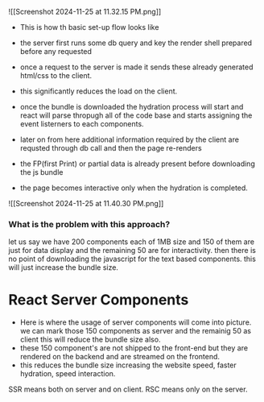 
![[Screenshot 2024-11-25 at 11.32.15 PM.png]]

* This is how th basic set-up flow looks like
* the server first runs some db query and key the render shell prepared before any requested
* once a request to the server is made it sends these already generated html/css to the client.
* this significantly reduces the load on the client.
* once the bundle is downloaded the hydration process will start and react will parse thropugh all of the code base and starts assigning the event listerners to each components.
* later on from here additional information required by the client are requsted through db call and then the page re-renders

* the FP(first Print) or partial data is already present before downloading the js bundle
* the page becomes interactive only when the hydration is completed.

![[Screenshot 2024-11-25 at 11.40.30 PM.png]]

### What is the problem with this approach?

let us say we have 200 components each of 1MB size and 150 of them are just for data display and the remaining 50 are for interactivity. then there is no point of downloading the javascript for the text based components. this will just increase the bundle size.
# React Server Components

* Here is where the usage of server components will come into picture.
we can mark those 150 components as server and the remainig 50 as client this will reduce the bundle size also.
* these 150 component's are not shipped to the front-end but they are rendered on the backend and are streamed on the frontend.
* this reduces the bundle size increasing the website speed, faster hydration, speed interaction.


SSR means both on server and on client.
RSC means only on the server.



